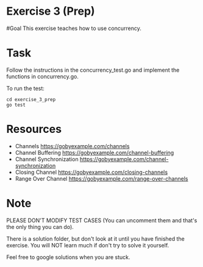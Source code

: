 Exercise 3 (Prep)
==========

#Goal
This exercise teaches how to use concurrency.

# Task
Follow the instructions in the concurrency_test.go and implement the functions in concurrency.go.

To run the test:
```
cd exercise_3_prep
go test
```

# Resources
- Channels https://gobyexample.com/channels
- Channel Buffering https://gobyexample.com/channel-buffering
- Channel Synchronization https://gobyexample.com/channel-synchronization
- Closing Channel https://gobyexample.com/closing-channels
- Range Over Channel https://gobyexample.com/range-over-channels

# Note
PLEASE DON'T MODIFY TEST CASES (You can uncomment them and that's the only thing you can do).

There is a solution folder, but don't look at it until you have finished the exercise. You will NOT learn much if don't try to solve it yourself.

Feel free to google solutions when you are stuck.

